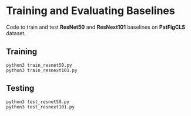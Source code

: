 # Training and Evaluating Baselines

Code to train and test $\textbf{ResNet50}$ and $\textbf{ResNext101}$ baselines on $\textbf{PatFigCLS}$ dataset.

## Training

```
python3 train_resnet50.py
python3 train_resnext101.py
```

## Testing

```
python3 test_resnet50.py
python3 test_resnext101.py
```